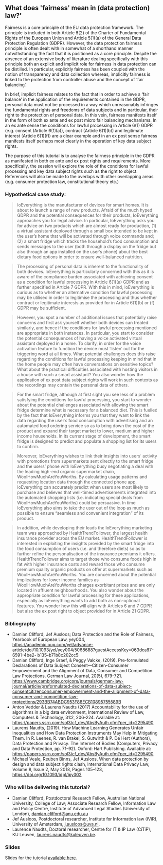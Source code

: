 ## What does 'fairness' mean in (data protection) law?'

Fairness is a core principle of the EU data protection framework. The principle is included in both Article 8(2) of the Charter of Fundamental Rights of the European Union and Article 5(1)(a) of the General Data Protection Regulation (GDPR). However, the data protection fairness principle is often dealt with in somewhat of a shorthand manner notwithstanding the fact that it is positioned as a core principle. Despite the absence of an extensive body of literature dealing specifically with this principle both an explicit and implicit role for fairness in data protection can be distilled. In particular, explicitly fairness has been coupled with the notion of transparency and data collection whereas, implicitly fairness is linked to the protection from controller abuse and the concept of ‘fair balancing’. 

In brief, implicit fairness relates to the fact that in order to achieve a ‘fair balance’ in the application of the requirements contained in the GDPR, personal data must not be processed in a way which unreasonably infringes the fundamental rights and freedoms of data subjects and in particular, their right to the protection of personal data. In this vein, fairness manifests itself in the form of both ex ante and ex post micro fair balancing mechanisms. In an ex ante sense the conditions for lawful processing in Article 6(1) GDPR (e.g. consent (Article 6(1)(a)), contract (Article 6(1)(b)) and legitimate interest (Article 6(1)(f)) are a clear example and in an ex post sense fairness manifests itself perhaps most clearly in the operation of key data subject rights. 

The purpose of this tutorial is to analyse the fairness principle in the GDPR as manifested in both ex ante and ex post rights and requirements. More specifically, the session will explore the role of the conditions for lawful processing and key data subject rights such as the right to object. References will also be made to the overlaps with other overlapping areas (e.g. consumer protection law, constitutional theory etc.)

### Hypothetical case study:

> IoEverything is the manufacturer of devices for smart homes. It is about to launch a range of new products. Afraid of the much hyped GDPR and the potential consequences for their products, IoEverything approaches you for legal advice. In particular, IoEverything asks you for advice on two products which are almost ready for production, (1) a virtual assistant deployed through a small box intended to be kept in the user’s home that will be activated through voice commands and; (2) a smart fridge which tracks the household’s food consumption and sends messages to the user (both through a display on the fridge but also through an app installed on the user’s phone) about the best dietary food options in order to ensure well-balanced nutrition.

> The processing of personal data is inherent to the functionality of both devices. IoEverything is particularly concerned with this as it is aware of the compliance burden associated with achieving consent as a condition for lawful processing in Article 6(1)(a) GDPR and as further specified in Article 7 GDPR. With this in mind, IoEverything is curious as to whether an alternative condition for lawful processing may be utilised in order to legitimise the processing and thus whether contract or legitimate interests as provided for in Article 6(1)(b) or (f) GDPR may be sufficient. 

> However, you spot a number of additional issues that potentially raise concerns and first ask yourself whether both devices can treated similarly, and hence if the conditions for lawful processing mentioned are appropriate in both instances. In particular, you start to consider the potential consequences of having a voice activated virtual assistant deployed in a home. To clarify, in order for the voice activation feature to function the device must ‘listen’ out for the triggering word at all times. What potential challenges does this raise regarding the conditions for lawful processing keeping in mind that in the home people may often have conversations on sensitive topics? What about the practical difficulties associated with hosting visitors in a house with such a smart assistant? You also wonder how the application of ex post data subject rights will work in such contexts as the recordings may contain the personal data of others. 

> For the smart fridge, although at first sight you see less of a problem satisfying the conditions for lawful processing, you start to wonder about the potential challenges associated with allowing the smart fridge determine what is necessary for a balanced diet. This is fuelled by the fact that IoEverything informs you that they want to link the data regarding the user’s food consumption with advertising and an automated food ordering service so as to bring down the cost of the product and expand their target market to lower, medium and higher income households. In its current stage of development, the smart fridge is designed to predict and populate a shopping list for its users to confirm. 

> Moreover, IoEverything wishes to link their insights into users’ activity with promotions from supermarkets sent directly to the smart fridge and the users’ phone with IoEverything busy negotiating a deal with the leading high-end organic supermarket chain, WoolHowMuchAreYouWorths. By calculating usage patterns and requesting location data through the connected phone app, IoEverything can accurately predict when users are most likely to purchase and believes that well-timed advertisements integrated into the automated shopping lists (i.e. indicating special deals from WoolHowMuchAreYouWorths) could be persuasive. In time IoEverything also aims to take the user out of the loop as much as possible to ensure “seamless and convenient integration” of its product. 

> In addition, while developing their leads the IoEverything marketing team was approached by HealthTrendFollower, the largest health insurance provider across the EU market. HealthTrendFollower is interested in exploiting the insights provided by the smart fridge into the food consumption of users (i.e. and therefore diets) so as to further refine the personalisation of the insurance premiums it offers. HealthTrendFollower aims to target those who consume foods high in fat with higher insurance costs and reward those who consume premium quality organic products on offer at supermarkets such as WoolHowMuchAreYouWorths. You are concerned about the potential implications for lower income families as WoolHowMuchAreYouWorths charges exorbitant prices and are only located in affluent neighbourhoods. You also wonder about the appropriate condition for lawful processing for these applications, especially as IoEverything wants to add both as non-optional features. You wonder how this will align with Articles 6 and 7 GDPR but also the ex post right to object provided for in Article 21 GDPR.


### Bibliography 

- Damian Clifford, Jef Ausloos; Data Protection and the Role of Fairness, Yearbook of European Law, yey004, https://academic.oup.com/yel/advance- article/doi/10.1093/yel/yey004/5068688?guestAccessKey=063dca87-6591-4be2- b135-b71b8c202cc5 
- Damian Clifford, Inge Graef, & Peggy Valcke, (2019). Pre-formulated Declarations of Data Subject Consent—Citizen-Consumer Empowerment and the Alignment of Data, Consumer and Competition Law Protections. German Law Journal, 20(5), 679-721. https://www.cambridge.org/core/journals/german-law-journal/article/preformulated-declarations-of-data-subject-consentcitizenconsumer-empowerment-and-the-alignment-of-data-consumer-and-competition-law-protections/293BB74ABDC953F88ECB10895755589B 
- Anton Vedder & Laurens Naudts (2017) Accountability for the use of algorithms in a big data environment, International Review of Law, Computers & Technology, 31:2, 206-224. Available at: https://papers.ssrn.com/sol3/cf_dev/AbsByAuth.cfm?per_id=2295490 
- Laurens Naudts, (2019). How Machine Learning Generates Unfair Inequalities and How Data Protection Instruments May Help in Mitigating Them. In R. Leenes, R. van Brakel, S. Gutwirth & P. De Hert (Authors), Data Protection and Privacy: The Internet of Bodies (Computers, Privacy and Data Protection, pp. 71–92). Oxford: Hart Publishing. Available at: https://papers.ssrn.com/sol3/cf_dev/AbsByAuth.cfm?per_id=2295490 
- Michael Veale, Reuben Binns, Jef Ausloos, When data protection by design and data subject rights clash, International Data Privacy Law, Volume 8, Issue 2, May 2018, Pages 105–123, https://doi.org/10.1093/idpl/ipy002 

### Who will be delivering this tutorial?

- Damian Clifford, Postdoctoral Research Fellow, Australian National University, College of Law; Associate Research Fellow, Information Law and Policy Centre, Institute of Advanced Legal Studies (University of London), damian.clifford@anu.edu.au
- Jef Ausloos, Postdoctoral researcher, Institute for Information law (IViR), University of Amsterdam, j.ausloos@uva.nl.
- Laurence Naudts, Doctoral researcher, Centre for IT & IP Law (CiTiP), KU Leuven, laurens.naudts@kuleuven.be.


### Slides

Slides for the tutorial [available here](https://github.com/fat2020tutorials/fairness-in-dp-law/raw/master/Clifford.Ausloos.Naudts_What%20does%20'fairness'%20mean%20in%20(data%20protection)%20law.FAT%20Tutorial.pptx).
